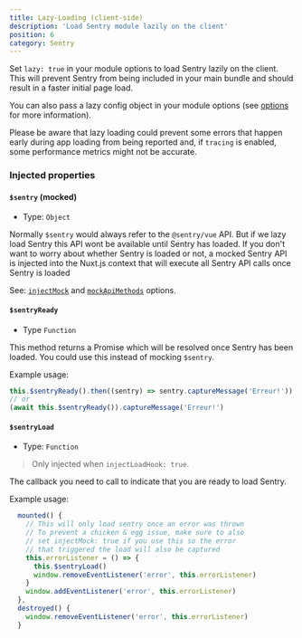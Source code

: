 ```yaml
---
title: Lazy-Loading (client-side)
description: 'Load Sentry module lazily on the client'
position: 6
category: Sentry
---
```


Set `lazy: true` in your module options to load Sentry lazily on the client. This will prevent Sentry from being included in your main bundle and should result in a faster initial page load.

You can also pass a lazy config object in your module options (see [options](/sentry/options#lazy) for more information).

<alert type="info">

  Please be aware that lazy loading could prevent some errors that happen early during app loading from being reported and, if `tracing` is enabled, some performance metrics might not be accurate.

</alert>

### Injected properties

#### `$sentry` (mocked)
- Type: `Object`

Normally `$sentry` would always refer to the `@sentry/vue` API. But if we lazy load Sentry this API wont be available until Sentry has loaded. If you don't want to worry about whether Sentry is loaded or not, a mocked Sentry API is injected into the Nuxt.js context that will execute all Sentry API calls once Sentry is loaded

See: [`injectMock`](/sentry/options#lazy) and [`mockApiMethods`](/sentry/options#lazy) options.

#### `$sentryReady`
- Type `Function`

This method returns a Promise which will be resolved once Sentry has been loaded. You could use this instead of mocking `$sentry`.

Example usage:
```js
this.$sentryReady().then((sentry) => sentry.captureMessage('Erreur!'))
// or
(await this.$sentryReady()).captureMessage('Erreur!')
```

#### `$sentryLoad`
- Type: `Function`

> Only injected when `injectLoadHook: true`.

The callback you need to call to indicate that you are ready to load Sentry.

Example usage:

```js [layouts/default.vue]
  mounted() {
    // This will only load sentry once an error was thrown
    // To prevent a chicken & egg issue, make sure to also
    // set injectMock: true if you use this so the error
    // that triggered the load will also be captured
    this.errorListener = () => {
      this.$sentryLoad()
      window.removeEventListener('error', this.errorListener)
    }
    window.addEventListener('error', this.errorListener)
  },
  destroyed() {
    window.removeEventListener('error', this.errorListener)
  }
```

